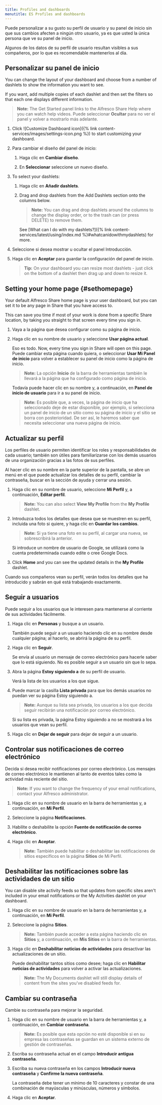 ```yaml
---
title: Profiles and dashboards
menutitle: ES Profiles and dashboards
---
```


Puede personalizar a su gusto su perfil de usuario y su panel de inicio sin que sus cambios afecten a ningún otro usuario, ya es que usted la única persona que ve su panel de inicio.

Algunos de los datos de su perfil de usuario resultan visibles a sus compañeros, por lo que es recomendable mantenerlos al día.

## Personalizar su panel de inicio

You can change the layout of your dashboard and choose from a number of dashlets to show the information you want to see.

If you want, add multiple copies of each dashlet and then set the filters so that each one displays different information.

> **Note:** The Get Started panel links to the Alfresco Share Help where you can watch help videos. Puede seleccionar **Ocultar** para no ver el panel y volver a mostrarlo más adelante.

1. Click ![Customize Dashboard icon]({% link content-services/images/settings-icon.png %}) to start customizing your dashboard.

2. Para cambiar el diseño del panel de inicio:
   
   1. Haga clic en **Cambiar diseño**.
   
   2. En **Seleccionar** seleccione un nuevo diseño.

3. To select your dashlets:
   
   1. Haga clic en **Añadir dashlets**.
   
   2. Drag and drop dashlets from the Add Dashlets section onto the columns below.
      
      > **Note:** You can drag and drop dashlets around the columns to change the display order, or to the trash can (or press DELETE) to remove them.
      
      See \[What can I do with my dashlets?]({% link content-services/latest/using/index.md %}#whatcanidowithmydashlets) for more.

4. Seleccione si desea mostrar u ocultar el panel Introducción.

5. Haga clic en **Aceptar** para guardar la configuración del panel de inicio.
   
   > **Tip:** On your dashboard you can resize most dashlets - just click on the bottom of a dashlet then drag up and down to resize it.

## Setting your home page {#sethomepage}

Your default Alfresco Share home page is your user dashboard, but you can set it to be any page in Share that you have access to.

This can save you time if most of your work is done from a specific Share location, by taking you straight to that screen every time you sign in.

1. Vaya a la página que desea configurar como su página de inicio.

2. Haga clic en su nombre de usuario y seleccione **Usar página actual**.
   
   Eso es todo. Now, every time you sign in Share will open on this page. Puede cambiar esta página cuando quiera, o seleccionar **Usar Mi Panel de inicio** para volver a establecer su panel de inicio como la página de inicio.
   
   > **Note:** La opción **Inicio** de la barra de herramientas también le llevará a la página que ha configurado como página de inicio.
   
   Todavía puede hacer clic en su nombre y, a continuación, en **Panel de inicio de usuario** para ir a su panel de inicio.
   
   > **Note:** Es posible que, a veces, la página de inicio que ha seleccionado deje de estar disponible, por ejemplo, si selecciona un panel de inicio de un sitio como su página de inicio y el sitio se borra con posterioridad. De ser así, le haremos saber que necesita seleccionar una nueva página de inicio.

## Actualizar su perfil

Los perfiles de usuario permiten identificar los roles y responsabilidades de cada usuario; también son útiles para familiarizarse con los demás usuarios de una organización gracias a las fotos de sus perfiles.

Al hacer clic en su nombre en la parte superior de la pantalla, se abre un menú en el que puede actualizar los detalles de su perfil, cambiar la contraseña, buscar en la sección de ayuda y cerrar una sesión.

1. Haga clic en su nombre de usuario, seleccione **Mi Perfil** y, a continuación, **Editar perfil**.
   
   > **Note:** You can also select **View My Profile** from the **My Profile** dashlet.

2. Introduzca todos los detalles que desea que se muestren en su perfil, incluida una foto si quiere, y haga clic en **Guardar los cambios**.
   
   > **Note:** Si ya tiene una foto en su perfil, al cargar una nueva, se sobrescribirá la anterior.
   
   Si introduce un nombre de usuario de Google, se utilizará como la cuenta predeterminada cuando edite o cree Google Docs.

3. Click **Home** and you can see the updated details in the **My Profile** dashlet.

Cuando sus compañeros vean su perfil, verán todos los detalles que ha introducido y sabrán en qué está trabajando exactamente.

## Seguir a usuarios

Puede seguir a los usuarios que le interesen para mantenerse al corriente de sus actividades fácilmente.

1. Haga clic en **Personas** y busque a un usuario.
   
   También puede seguir a un usuario haciendo clic en su nombre desde cualquier página; al hacerlo, se abrirá la página de su perfil.

2. Haga clic en **Seguir**.
   
   Se envía al usuario un mensaje de correo electrónico para hacerle saber que lo está siguiendo. No es posible seguir a un usuario sin que lo sepa.

3. Abra la página **Estoy siguiendo a** de su perfil de usuario.
   
   Verá la lista de los usuarios a los que sigue.

4. Puede marcar la casilla **Lista privada** para que los demás usuarios no puedan ver su página Estoy siguiendo a.
   
   > **Note:** Aunque su lista sea privada, los usuarios a los que decida seguir recibirán una notificación por correo electrónico.
   
   Si su lista es privada, la página Estoy siguiendo a no se mostrará a los usuarios que vean su perfil.

5. Haga clic en **Dejar de seguir** para dejar de seguir a un usuario.

## Controlar sus notificaciones de correo electrónico

Decida si desea recibir notificaciones por correo electrónico. Los mensajes de correo electrónico le mantienen al tanto de eventos tales como la actividad más reciente del sitio.

> **Note:** If you want to change the frequency of your email notifications, contact your Alfresco administrator.

1. Haga clic en su nombre de usuario en la barra de herramientas y, a continuación, en **Mi Perfil**.

2. Seleccione la página **Notificaciones**.

3. Habilite o deshabilite la opción **Fuente de notificación de correo electrónico**.

4. Haga clic en **Aceptar**.
   
   > **Note:** También puede habilitar o deshabilitar las notificaciones de sitios específicos en la página **Sitios** de Mi Perfil.

## Deshabilitar las notificaciones sobre las actividades de un sitio

You can disable site activity feeds so that updates from specific sites aren't included in your email notifications or the My Activities dashlet on your dashboard.

1. Haga clic en su nombre de usuario en la barra de herramientas y, a continuación, en **Mi Perfil**.

2. Seleccione la página **Sitios**.
   
   > **Note:** También puede acceder a esta página haciendo clic en **Sitios** y, a continuación, en **Mis Sitios** en la barra de herramientas.

3. Haga clic en **Deshabilitar noticias de actividades** para desactivar las actualizaciones de un sitio.
   
   Puede deshabilitar tantos sitios como desee; haga clic en **Habilitar noticias de actividades** para volver a activar las actualizaciones.
   
   > **Note:** The My Documents dashlet will still display details of content from the sites you've disabled feeds for.

## Cambiar su contraseña

Cambie su contraseña para mejorar la seguridad.

1. Haga clic en su nombre de usuario en la barra de herramientas y, a continuación, en **Cambiar contraseña**.
   
   > **Note:** Es posible que esta opción no esté disponible si en su empresa las contraseñas se guardan en un sistema externo de gestión de contraseñas.

2. Escriba su contraseña actual en el campo **Introducir antigua contraseña**.

3. Escriba su nueva contraseña en los campos **Introducir nueva contraseña** y **Confirme la nueva contraseña**.
   
   La contraseña debe tener un mínimo de 10 caracteres y constar de una combinación de mayúsculas y minúsculas, números y símbolos.

4. Haga clic en **Aceptar**.